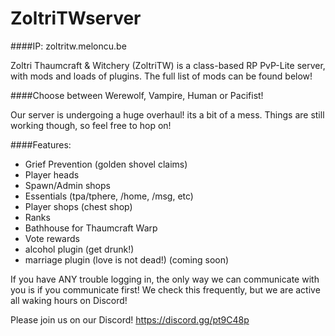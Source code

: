 # ZoltriTWserver

####IP: zoltritw.meloncu.be

Zoltri Thaumcraft & Witchery (ZoltriTW) is a class-based RP PvP-Lite server, with mods and loads of plugins. The full list of mods can be found below!

####Choose between Werewolf, Vampire, Human or Pacifist!

Our server is undergoing a huge overhaul! its a bit of a mess. Things are still working though, so feel free to hop on!


####Features:

- Grief Prevention (golden shovel claims)
- Player heads
- Spawn/Admin shops
- Essentials (tpa/tphere, /home, /msg, etc)
- Player shops (chest shop)
- Ranks
- Bathhouse for Thaumcraft Warp
- Vote rewards
- alcohol plugin (get drunk!)
- marriage plugin (love is not dead!) (coming soon)


If you have ANY trouble logging in, the only way we can communicate with you is if you communicate first! We check this frequently, but we are active all waking hours on Discord!

Please join us on our Discord! https://discord.gg/pt9C48p
